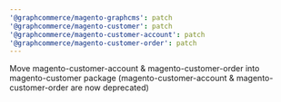 ```yaml
---
'@graphcommerce/magento-graphcms': patch
'@graphcommerce/magento-customer': patch
'@graphcommerce/magento-customer-account': patch
'@graphcommerce/magento-customer-order': patch
---
```


Move magento-customer-account & magento-customer-order into magento-customer package (magento-customer-account & magento-customer-order are now deprecated)
